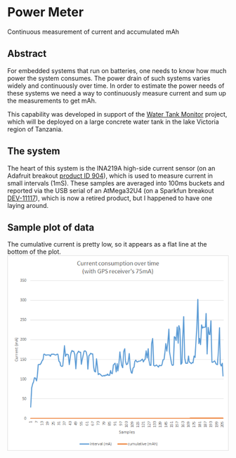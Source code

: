 # Power Meter

Continuous measurement of current and accumulated mAh

## Abstract
For embedded systems that run on batteries, one needs to know how much power the system consumes. The power drain of such systems varies widely and continuously over time. In order to estimate the power needs of these systems we need a way to continuously measure current and sum up the measurements to get mAh.

This capability was developed in support of the [Water Tank Monitor](https://github.com/tzurolo/Water-Tank-Monitor) project, which will be deployed on a large concrete water tank in the lake Victoria region of Tanzania.

## The system
The heart of this system is the INA219A high-side current sensor (on an Adafruit breakout [product ID 904](https://www.adafruit.com/product/904)), which is used to measure current in small intervals (1mS). These samples are averaged into 100ms buckets and reported via the USB serial of an AtMega32U4 (on a Sparkfun breakout [DEV-11117](https://www.sparkfun.com/products/retired/11117)), which is now a retired product, but I happened to have one laying around.

## Sample plot of data
The cumulative current is pretty low, so it appears as a flat line at the bottom of the plot.
![Sample:](https://github.com/tzurolo/Power_Meter/blob/master/SampleCurrentConsumption.png "sample output")

